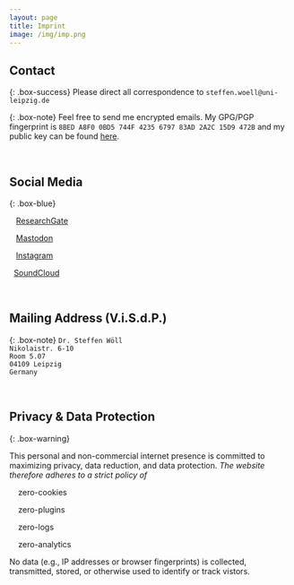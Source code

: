 ```yaml
---
layout: page
title: Imprint
image: /img/imp.png
---
```


## Contact

{: .box-success}
Please direct all correspondence to `steffen.woell@uni-leipzig.de`

{: .box-note}
Feel free to send me encrypted emails. My GPG/PGP fingerprint is `8BED A8F0 0BD5 744F 4235 6797 83AD 2A2C 15D9 472B` and my public key can be found [here](/doc/sw_pgp_public_key.asc).

<p>&nbsp;</p>

## Social Media

{: .box-blue}
<div><p>
<p><a href="https://www.researchgate.net/profile/Steffen-Woell" target="_blank"><i class="fab fa-researchgate"></i></a>&nbsp;&nbsp;&nbsp;<a href="https://www.researchgate.net/profile/Steffen-Woell" target="_blank">ResearchGate</a></p>
<p><a href="https://mastodon.social/@SteffenWoell" target="_blank"><i class="fab fa-mastodon"></i></a>&nbsp;&nbsp;&nbsp;<a href="https://mastodon.social/@SteffenWoell" target="_blank">Mastodon</a></p>
<p><a href="https://www.instagram.com/streetart_leipzig/" target="_blank"><i class="fab fa-instagram"></i></a>&nbsp;&nbsp;&nbsp;<a href="https://www.instagram.com/streetart_leipzig/" target="_blank">Instagram</a></p>
<p><a href="https://soundcloud.com/w-a_s" target="_blank"><i class="fab fa-soundcloud"></i></a>&nbsp;&nbsp;<a href="https://soundcloud.com/w-a_s" target="_blank">SoundCloud</a></p>
</p></div>

<p>&nbsp;</p>

## Mailing Address (V.i.S.d.P.)

{: .box-note}
`Dr. Steffen Wöll`<br/>
`Nikolaistr. 6-10`<br/>
`Room 5.07`<br/>
`04109 Leipzig`<br/>
`Germany`

<p>&nbsp;</p>

## Privacy & Data Protection

{: .box-warning}
<div>
<p>This personal and non-commercial internet presence is committed to maximizing privacy, data reduction, and data protection. <em>The website therefore adheres to a strict policy of</em></p>
<p>&nbsp;&nbsp;<i class="fas fa-toggle-on"></i>&nbsp;&nbsp;zero-cookies</p>
<p>&nbsp;&nbsp;<i class="fas fa-toggle-on"></i>&nbsp;&nbsp;zero-plugins</p>
<p>&nbsp;&nbsp;<i class="fas fa-toggle-on"></i>&nbsp;&nbsp;zero-logs</p>
<p>&nbsp;&nbsp;<i class="fas fa-toggle-on"></i>&nbsp;&nbsp;zero-analytics</p>
<p>No data (e.g., IP addresses or browser fingerprints) is collected, transmitted, stored, or otherwise used to identify or track vistors.</p>
</div>

